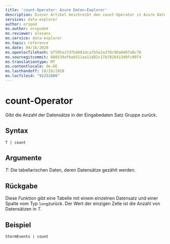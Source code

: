```yaml
---
title: 'count-Operator: Azure Daten-Explorer'
description: Dieser Artikel beschreibt den count-Operator in Azure Daten-Explorer.
services: data-explorer
author: orspod
ms.author: orspodek
ms.reviewer: alexans
ms.service: data-explorer
ms.topic: reference
ms.date: 04/16/2020
ms.openlocfilehash: bf595e27d7b4881dca7b5e2a370c90a8407a8c78
ms.sourcegitcommit: 608539af6ab511aa11d82c17b782641340fc8974
ms.translationtype: MT
ms.contentlocale: de-DE
ms.lasthandoff: 10/20/2020
ms.locfileid: "92252600"
---
```

# <a name="count-operator"></a>count-Operator

Gibt die Anzahl der Datensätze in der Eingabedaten Satz Gruppe zurück.

## <a name="syntax"></a>Syntax

`T | count`

## <a name="arguments"></a>Argumente

*T:* Die tabellarischen Daten, deren Datensätze gezählt werden.

## <a name="returns"></a>Rückgabe

Diese Funktion gibt eine Tabelle mit einem einzelnen Datensatz und einer Spalte vom Typ `long`zurück. Der Wert der einzigen Zelle ist die Anzahl von Datensätzen in *T*. 

## <a name="example"></a>Beispiel

<!-- csl: https://help.kusto.windows.net/Samples -->
```kusto
StormEvents | count
```
